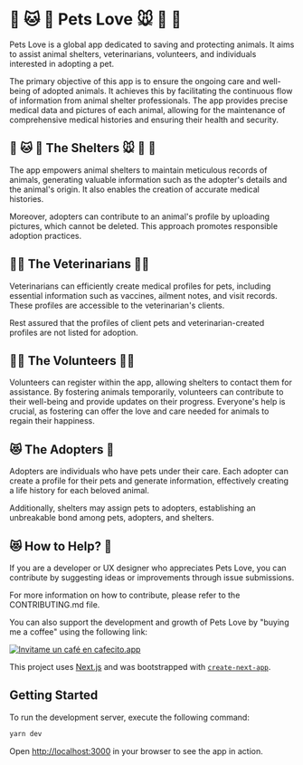 # 🐶 🐱 🦊 Pets Love 🐭 🐹 🐰

Pets Love is a global app dedicated to saving and protecting animals. It aims to assist animal shelters, veterinarians, volunteers, and individuals interested in adopting a pet.

The primary objective of this app is to ensure the ongoing care and well-being of adopted animals. It achieves this by facilitating the continuous flow of information from animal shelter professionals. The app provides precise medical data and pictures of each animal, allowing for the maintenance of comprehensive medical histories and ensuring their health and security.

## 🐶 🐱 🦊 The Shelters 🐭 🐹 🐰

The app empowers animal shelters to maintain meticulous records of animals, generating valuable information such as the adopter's details and the animal's origin. It also enables the creation of accurate medical histories.

Moreover, adopters can contribute to an animal's profile by uploading pictures, which cannot be deleted. This approach promotes responsible adoption practices.

## 👩‍⚕️ The Veterinarians 👨‍⚕️

Veterinarians can efficiently create medical profiles for pets, including essential information such as vaccines, ailment notes, and visit records. These profiles are accessible to the veterinarian's clients.

Rest assured that the profiles of client pets and veterinarian-created profiles are not listed for adoption.

## 👩‍⚕️ The Volunteers 👨‍⚕️

Volunteers can register within the app, allowing shelters to contact them for assistance. By fostering animals temporarily, volunteers can contribute to their well-being and provide updates on their progress. Everyone's help is crucial, as fostering can offer the love and care needed for animals to regain their happiness.

## 😻 The Adopters 🐶

Adopters are individuals who have pets under their care. Each adopter can create a profile for their pets and generate information, effectively creating a life history for each beloved animal.

Additionally, shelters may assign pets to adopters, establishing an unbreakable bond among pets, adopters, and shelters.

## 😻 How to Help? 🐶

If you are a developer or UX designer who appreciates Pets Love, you can contribute by suggesting ideas or improvements through issue submissions.

For more information on how to contribute, please refer to the CONTRIBUTING.md file.

You can also support the development and growth of Pets Love by "buying me a coffee" using the following link:

[![Invitame un café en cafecito.app](https://cdn.cafecito.app/imgs/buttons/button_6.svg)](https://cafecito.app/petslove)

This project uses [Next.js](https://nextjs.org/) and was bootstrapped with [`create-next-app`](https://github.com/vercel/next.js/tree/canary/packages/create-next-app).

## Getting Started

To run the development server, execute the following command:

```bash
yarn dev
```

Open [http://localhost:3000](http://localhost:3000) in your browser to see the app in action.
